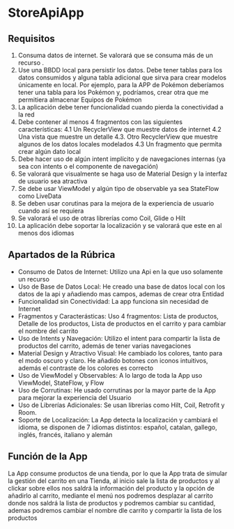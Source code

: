 # StoreApiApp

## Requisitos
1. Consuma datos de internet. Se valorará que se consuma más de un recurso .
2. Use una BBDD local para persistir los datos. Debe tener tablas para los datos consumidos y alguna tabla adicional que sirva para crear modelos únicamente en local. Por ejemplo, para la APP de Pokémon deberíamos tener una tabla para los Pokémon y, podríamos, crear otra que me permitiera almacenar Equipos de Pokémon
3. La aplicación debe tener funcionalidad cuando pierda la conectividad a la red
4. Debe contener al menos 4 fragmentos con las siguientes características:
   4.1 Un RecyclerView que muestre datos de internet
   4.2 Una vista que muestre un detalle
   4.3. Otro RecyclerView que muestre algunos de los datos locales modelados
   4.3 Un fragmento que permita crear algún dato local
5. Debe hacer uso de algún intent implícito y de navegaciones internas (ya sea con intents o el componente de navegación)
6. Se valorará que visualmente se haga uso de Material Design y la interfaz de usuario sea atractiva
7. Se debe usar ViewModel y algún tipo de observable ya sea StateFlow como LiveData
8. Se deben usar corutinas para la mejora de la experiencia de usuario cuando así se requiera
9. Se valorará el uso de otras librerías como Coil, Glide o Hilt
10. La aplicación debe soportar la localización y se valorará que este en al menos dos idiomas

## Apartados de la Rúbrica
- Consumo de Datos de Internet: Utilizo una Api en la que uso solamente un recurso
- Uso de Base de Datos Local: He creado una base de datos local con los datos de la api y añadiendo mas campos, ademas de crear otra Entidad
- Funcionalidad sin Conectividad: La app funciona sin necesidad de Internet
- Fragmentos y Caracterásticas: Uso 4 fragmentos: Lista de productos, Detalle de los productos, Lista de productos en el carrito y para cambiar el nombre del carrito
- Uso de Intents y Navegación: Utilizo el intent para compartir la lista de productos del carrito, además de tener varias navegaciones
- Material Design y Atractivo Visual: He cambiado los colores, tanto para el modo oscuro y claro. He añadido botones con iconos intuitivos, además el contraste de los colores es correcto
- Uso de ViewModel y Observables: A lo largo de toda la App uso ViewModel, StateFlow, y Flow
- Uso de Corrutinas: He usado corrutinas por la mayor parte de la App para mejorar la experiencia del Usuario
- Uso de Librerías Adicionales: Se usan librerias como Hilt, Coil, Retrofit y Room.
- Soporte de Localización: La App detecta la localización y cambiará el idioma, se disponen de 7 idiomas distintos: español, catalan, gallego, inglés, francés, italiano y alemán


## Función de la App
La App consume productos de una tienda, por lo que la App trata de simular la gestión del carrito en una Tienda, al inicio sale la lista de productos y al clickar sobre ellos nos saldrá la información del producto y la opción de añadirlo al carrito, mediante el menú nos podremos desplazar al carrito donde nos saldrá la lista de productos y podremos cambiar su cantidad, ademas podremos cambiar el nombre dle carrito y compartir la lista de los productos
